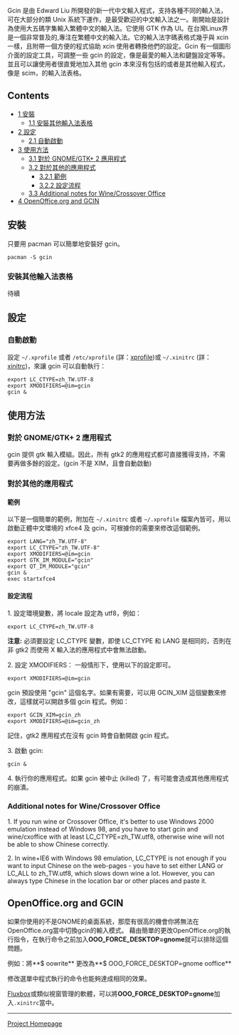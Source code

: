 Gcin 是由 Edward Liu 所開發的新一代中文輸入程式，支持各種不同的輸入法，可在大部分的類 Unix 系統下運作，是最受歡迎的中文輸入法之一。剛開始是設計為使用大五碼字集輸入繁體中文的輸入法。它使用 GTK 作為 UI。在台灣Linux界是一個非常普及的,專注在繁體中文的輸入法。它的輸入法字碼表格式幾乎與 xcin 一樣，且附帶一個方便的程式協助 xcin 使用者轉換他們的設定。Gcin 有一個圖形介面的設定工具，可調整一些 gcin 的設定，像是最愛的輸入法和鍵盤設定等等。並且可以讓使用者很直覺地加入其他 gcin 本來沒有包括的或者是其他輸入程式，像是 scim，的輸入法表格。

## Contents

*   [1 安裝](#.E5.AE.89.E8.A3.9D)
    *   [1.1 安裝其他輸入法表格](#.E5.AE.89.E8.A3.9D.E5.85.B6.E4.BB.96.E8.BC.B8.E5.85.A5.E6.B3.95.E8.A1.A8.E6.A0.BC)
*   [2 設定](#.E8.A8.AD.E5.AE.9A)
    *   [2.1 自動啟動](#.E8.87.AA.E5.8B.95.E5.95.9F.E5.8B.95)
*   [3 使用方法](#.E4.BD.BF.E7.94.A8.E6.96.B9.E6.B3.95)
    *   [3.1 對於 GNOME/GTK+ 2 應用程式](#.E5.B0.8D.E6.96.BC_GNOME.2FGTK.2B_2_.E6.87.89.E7.94.A8.E7.A8.8B.E5.BC.8F)
    *   [3.2 對於其他的應用程式](#.E5.B0.8D.E6.96.BC.E5.85.B6.E4.BB.96.E7.9A.84.E6.87.89.E7.94.A8.E7.A8.8B.E5.BC.8F)
        *   [3.2.1 範例](#.E7.AF.84.E4.BE.8B)
        *   [3.2.2 設定流程](#.E8.A8.AD.E5.AE.9A.E6.B5.81.E7.A8.8B)
    *   [3.3 Additional notes for Wine/Crossover Office](#Additional_notes_for_Wine.2FCrossover_Office)
*   [4 OpenOffice.org and GCIN](#OpenOffice.org_and_GCIN)

## 安裝

只要用 pacman 可以簡單地安裝好 gcin。

```
pacman -S gcin

```

### 安裝其他輸入法表格

待續

## 設定

### 自動啟動

設定 `~/.xprofile` 或者 `/etc/xprofile` (詳：[xprofile](/index.php/Xprofile "Xprofile"))或 `~/.xinitrc` (詳：[xinitrc](/index.php/Xinitrc "Xinitrc"))，來讓 gcin 可以自動執行：

```
export LC_CTYPE=zh_TW.UTF-8
export XMODIFIERS=@im=gcin
gcin &

```

## 使用方法

### 對於 GNOME/GTK+ 2 應用程式

gcin 提供 gtk 輸入模組。因此，所有 gtk2 的應用程式都可直接獲得支持，不需要再做多餘的設定。(gcin 不是 XIM，且會自動啟動)

### 對於其他的應用程式

#### 範例

以下是一個簡單的範例，附加在 `~/.xinitrc` 或者 `~/.xprofile` 檔案內皆可，用以啟動正體中文環境的 xfce4 及 gcin，可根據你的需要來修改這個範例。

```
export LANG="zh_TW.UTF-8"
export LC_CTYPE="zh_TW.UTF-8"
export XMODIFIERS=@im=gcin
export GTK_IM_MODULE="gcin"
export QT_IM_MODULE="gcin"
gcin &
exec startxfce4

```

#### 設定流程

1\. 設定環境變數，將 locale 設定為 utf8，例如：

```
export LC_CTYPE=zh_TW.UTF-8

```

**注意:** 必須要設定 LC_CTYPE 變數，即使 LC_CTYPE 和 LANG 是相同的，否則在非 gtk2 而使用 X 輸入法的應用程式中會無法啟動。

2\. 設定 XMODIFIERS： 一般情形下，使用以下的設定即可。

```
export XMODIFIERS=@im=gcin

```

gcin 預設使用 "gcin" 這個名字。如果有需要，可以用 GCIN_XIM 這個變數來修改，這樣就可以開啟多個 gcin 程式。例如：

```
export GCIN_XIM=gcin_zh
export XMODIFIERS=@im=gcin_zh

```

記住，gtk2 應用程式在沒有 gcin 時會自動開啟 gcin 程式。

3\. 啟動 gcin:

```
gcin &

```

4\. 執行你的應用程式。如果 gcin 被中止 (killed) 了，有可能會造成其他應用程式的崩潰。

### Additional notes for Wine/Crossover Office

1\. If you run wine or Crossover Office, it's better to use Windows 2000 emulation instead of Windows 98, and you have to start gcin and wine/cxoffice with at least LC_CTYPE=zh_TW.utf8, otherwise wine will not be able to show Chinese correctly.

2\. In wine+IE6 with Windows 98 emulation, LC_CTYPE is not enough if you want to input Chinese on the web-pages - you have to set either LANG or LC_ALL to zh_TW.utf8, which slows down wine a lot. However, you can always type Chinese in the location bar or other places and paste it.

## OpenOffice.org and GCIN

如果你使用的不是GNOME的桌面系統，那麼有很高的機會你將無法在OpenOffice.org當中切換gcin的輸入模式。 藉由簡單的更改OpenOffice.org的執行指令，在執行命令之前加入**OOO_FORCE_DESKTOP=gnome**就可以排除這個問題。

例如：將**$ oowrite** 更改為**$ OOO_FORCE_DESKTOP=gnome ooffice**

修改選單中程式執行的命令也能夠達成相同的效果。

[Fluxbox](/index.php/Fluxbox "Fluxbox")或類似視窗管理的軟體，可以將**OOO_FORCE_DESKTOP=gnome**加入`.xinitrc`當中。

* * *

[Project Homepage](http://hyperrate.com/dir.php?eid=67)